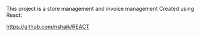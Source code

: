 This project is a store management and invoice management Created using React:

https://github.com/nshaik/REACT
